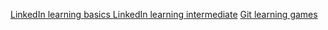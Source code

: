 [LinkedIn learning basics ](https://www.linkedin.com/learning/git-essential-training-the-basics)
[LinkedIn learning intermediate](https://www.linkedin.com/learning/git-intermediate-techniques)
[Git learning games](https://learngitbranching.js.org/)
